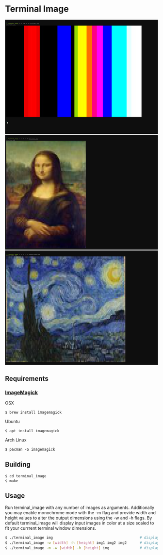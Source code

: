 # Terminal Image

![Example output using a color table image](docs/images/example_color-table.png)
![Example output using an image of Mona Lisa](docs/images/example_mona-lisa.png)
![Example output using an image of Starry Night](docs/images/example_starry-night.png)


## Requirements

### [ImageMagick](https://github.com/ImageMagick/ImageMagick)

OSX
```ShellSession
$ brew install imagemagick
```
Ubuntu
```ShellSession
$ apt install imagemagick
```
Arch Linux
```ShellSession
$ pacman -S imagemagick
```

## Building

```ShellSession
$ cd terminal_image
$ make
```

## Usage

Run terminal_image with any number of images as arguments. Additionally you may enable monochrome mode with the -m flag and provide width and height values to alter the output dimensions using the -w and -h flags. By default terminal_image will display input images in color at a size scaled to fit your currrent terminal window dimensions.

```Bash
$ ./terminal_image img                                        # display an image in color scaled to fit your terminal window
$ ./terminal_image -w [width] -h [height] img1 img2 img2      # display multiple images in color at a specific scale
$ ./terminal_image -m -w [width] -h [height] img              # display an image in monochrome mode at a specific scale
```
